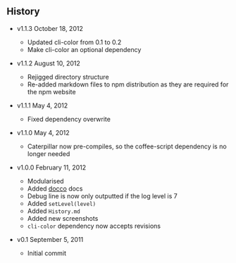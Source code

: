 ## History

- v1.1.3 October 18, 2012
	- Updated cli-color from 0.1 to 0.2
	- Make cli-color an optional dependency

- v1.1.2 August 10, 2012
	- Rejigged directory structure
	- Re-added markdown files to npm distribution as they are required for the npm website

- v1.1.1 May 4, 2012
	- Fixed dependency overwrite

- v1.1.0 May 4, 2012
	- Caterpillar now pre-compiles, so the coffee-script dependency is no longer needed

- v1.0.0 February 11, 2012
	- Modularised
	- Added [docco](http://jashkenas.github.com/docco/) docs
	- Debug line is now only outputted if the log level is 7
	- Added `setLevel(level)`
	- Added `History.md`
	- Added new screenshots
	- `cli-color` dependency now accepts revisions

- v0.1 September 5, 2011
	- Initial commit
